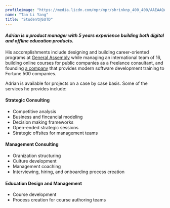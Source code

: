 ```yaml
---
profileimage: "https://media.licdn.com/mpr/mpr/shrinknp_400_400/AAEAAQAAAAAAAAVeAAAAJGFmNmZkZWUwLWYxOTMtNGIyMC05OWJlLTJmZjhhN2UxNGQyYQ.jpg"
name: "Tan Li Yang"
title: "Student@SUTD"
---
```


#### *Adrian is a product manager with 5 years experience building both digital and offline education products.*

His accomplishments include designing and building career-oriented programs at [General Assembly](http://generalassemb.ly) while managing an international team of 16, building online courses for public companies as a freelance consultant, and founding [a company](http://www.wheelhouse.io) that provides modern software development training to Fortune 500 companies.

Adrian is available for projects on a case by case basis. Some of the services he provides include:

#### Strategic Consulting
* Competitive analysis
* Business and fincancial modeling
* Decision making frameworks
* Open-ended strategic sessions
* Strategic offsites for management teams

#### Management Consulting
* Oranization structuring
* Culture development
* Management coaching
* Interviewing, hiring, and onboarding process creation

#### Education Design and Management
* Course development
* Process creation for course authoring teams
